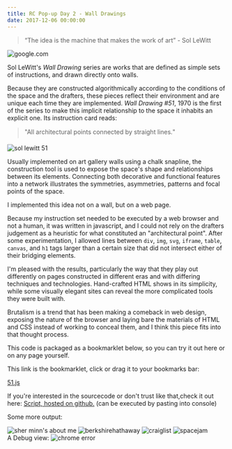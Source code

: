 ```yaml
---
title: RC Pop-up Day 2 - Wall Drawings
date: 2017-12-06 00:00:00
---
```

> “The idea is the machine that makes the work of art” - Sol LeWitt
<div style="display:inline-block; margin:auto; width:100%">
<img style="margin:auto;float: none; max-height:none;" src="./google.png" alt="google.com">
</div>

Sol LeWitt's *Wall Drawing* series are works that are defined as simple sets of instructions, and drawn directly onto walls.

Because they are constructed algorithmically according to the conditions of the space and the drafters, these pieces reflect their environment and are unique each time they are implemented. *Wall Drawing #51*, 1970 is the first of the series to make this implicit relationship to the space it inhabits an explicit one. Its instruction card reads: 

>"All architectural points connected by straight lines."

<div style="display:inline-block; margin:auto; width:100%">
<img style="margin:auto;float: none; max-height:none;" src="./sol-lewitt-wall-drawing-51.jpg" alt="sol lewitt 51">
</div>

Usually implemented on art gallery walls using a chalk snapline, the construction tool is used to expose the space's shape and relationships between its elements. Connecting both decorative and functional features into a network illustrates the symmetries, asymmetries, patterns and focal points of the space.

I implemented this idea not on a wall, but on a web page. 

Because my instruction set needed to be executed by a web browser and not a human, it was written in javascript, and I could not rely on the drafters judgement as a heuristic for what constituted an "architectural point". After some experimentation, I allowed lines between `div`, `img`, `svg`, `iframe`, `table`, `canvas`, and `h1` tags larger than a certain size that did not intersect either of their bridging elements.

I'm pleased with the results, particularly the way that they play out differently on pages constructed in different eras and with differing techniques and technologies. Hand-crafted HTML shows in its simplicity, while some visually elegant sites can reveal the more complicated tools they were built with.

Brutalism is a trend that has been making a comeback in web design, exposing the nature of the browser and laying bare the materials of HTML and CSS instead of working to conceal them, and I think this piece fits into that thought process.

This code is packaged as a bookmarklet below, so you can try it out here or on any page yourself.

This link is the bookmarklet, click or drag it to your bookmarks bar:

<a id="thelink" href="javascript:(function(){window.s0=document.createElement('script');window.s0.setAttribute('type','text/javascript');window.s0.setAttribute('src','https://bookmarkify.it/bookmarklets/7722/raw');document.getElementsByTagName('body')[0].appendChild(window.s0);})();">51.js</a>

If you're interested in the sourcecode or don't trust like that,check it out here:  [Script, hosted on github.](https://github.com/MaxBittker/mutagen/blob/master/51.js)
 (can be executed by pasting into console)

Some more output:
<div style="display:inline-block; margin:auto; width:100%">
<img style="margin:auto;float: none; max-height:none;" src="./piratefsh.github.io_about_.png" alt="sher minn's about me">
<img style="margin:auto;float: none; max-height:none;" src="./berkshirehathaway.png" alt="berkshirehathaway">
<img style="margin:auto;float: none; max-height:none;" src="./rochester.craigslist.org_.png" alt="craiglist">
<img style="margin:auto;float: none; max-height:none;" src="./spacejam.png" alt="spacejam">
</div>
A Debug view:
<img style="margin:auto;float: none; max-height:none;" src="./chrome-error.png" alt="chrome error">
</div>


<!-- 
<div style="display:inline-block; margin:auto; width:100%">
<img style="margin:auto;float: none; max-height:none;" src="./example.com_.png" alt="example.com rendered"> 
</div>-->





<!-- 
<div style="display:inline-block; margin:auto; width:100%">
<img style="margin:auto;float: none; max-height:none;" src="./variable-Diagram.jpg" alt="sol lewitt diagram">
</div> -->
